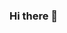 ### Hi there 👋

<!--
**lcmd65/lcmd65** is a ✨ _special_ ✨ repository because its `README.md` (this file) appears on your GitHub profile.


![My github stats](https://github-readme-stats.vercel.app/api?username=anushkawakankar&show_icons=true&theme=radical&count_private=true&hide=issues&include_all_commits=true)
[![Top Langs](https://github-readme-stats.vercel.app/api/top-langs/?username=anushkawakankar&layout=compact&theme=radical)](https://github.com/anushkawakankar/github-readme-stats)

